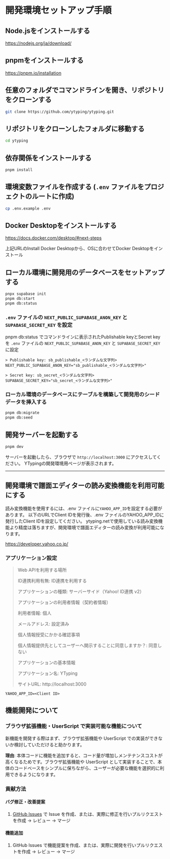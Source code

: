 # 開発環境セットアップ手順

## Node.jsをインストールする

<https://nodejs.org/ja/download/>

## pnpmをインストールする

<https://pnpm.io/installation>

## 任意のフォルダでコマンドラインを開き、リポジトリをクローンする

```bash
git clone https://github.com/ytyping/ytyping.git
```

## リポジトリをクローンしたフォルダに移動する

```bash
cd ytyping
```

## 依存関係をインストールする

```bash
pnpm install
```

## 環境変数ファイルを作成する (`.env` ファイルをプロジェクトのルートに作成)

```bash
cp .env.example .env
```

## Docker Desktopをインストールする

<https://docs.docker.com/desktop/#next-steps>

上記URLのInstall Docker Desktopから、OSに合わせてDocker Desktopをインストール

## ローカル環境に開発用のデータベースをセットアップする

```bash
pnpx supabase init
pnpm db:start
pnpm db:status
```

### `.env` ファイルの `NEXT_PUBLIC_SUPABASE_ANON_KEY` と `SUPABASE_SECRET_KEY` を設定

pnpm db:status でコマンドラインに表示されたPublishable keyとSecret keyを `.env` ファイルの `NEXT_PUBLIC_SUPABASE_ANON_KEY` と `SUPABASE_SECRET_KEY` に設定

```code
> Publishable key: sb_publishable_<ランダムな文字列>
NEXT_PUBLIC_SUPABASE_ANON_KEY="sb_publishable_<ランダムな文字列>"

> Secret key: sb_secret_<ランダムな文字列>
SUPABASE_SECRET_KEY="sb_secret_<ランダムな文字列>"
```

### ローカル環境のデータベースにテーブルを構築して開発用のシードデータを挿入する

```bash
pnpm db:migrate
pnpm db:seed
```

## 開発サーバーを起動する

```bash
pnpm dev
```

サーバーを起動したら、ブラウザで `http://localhost:3000` にアクセスしてください。
YTypingの開発環境用ページが表示されます。

------------------------------------------------------------------------------------------------------------------

## 開発環境で譜面エディターの読み変換機能を利用可能にする

読み変換機能を使用するには、.env ファイルに`YAHOO_APP_ID`を設定する必要があります。
以下のURLでClient IDを発行後、.env ファイルのYAHOO_APP_IDに発行したClient IDを設定してください。
ytyping.netで使用している読み変換機能より精度は落ちますが、開発環境で譜面エディターの読み変換が利用可能になります。

<https://developer.yahoo.co.jp/>

### アプリケーション設定

> Web APIを利用する場所
>
> ID連携利用有無: ID連携を利用する
>
> アプリケーションの種類: サーバーサイド（Yahoo! ID連携 v2）
>
> アプリケーションの利用者情報（契約者情報）
>
> 利用者情報: 個人
>
> メールアドレス: 設定済み
>
> 個人情報授受にかかる確認事項
>
> 個人情報提供先としてユーザーへ開示することに同意しますか？: 同意しない
>
> アプリケーションの基本情報
>
> アプリケーション名: YTyping
>
> サイトURL: http://localhost:3000

```code
YAHOO_APP_ID=<Client ID>
```

## 機能開発について

### ブラウザ拡張機能・UserScript で実装可能な機能について

新機能を開発する際はまず、ブラウザ拡張機能や UserScript での実装ができないか検討していただけると助かります。

**理由**: 本体コードに機能を追加すると、コード量が増加しメンテナンスコストが高くなるためです。ブラウザ拡張機能や UserScript として実装することで、本体のコードベースをシンプルに保ちながら、ユーザーが必要な機能を選択的に利用できるようになります。

### 貢献方法

#### バグ修正・改善提案

1. [GitHub Issues](https://github.com/ytyping/ytyping/issues) で Issue を作成、または、実際に修正を行いプルリクエストを作成 → レビュー → マージ

#### 機能追加

1. GitHub Issues で機能提案を作成、または、実際に開発を行いプルリクエストを作成 → レビュー → マージ
